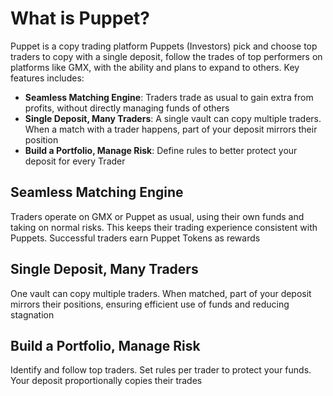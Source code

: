 
# What is Puppet?

Puppet is a copy trading platform Puppets (Investors) pick and choose top traders to copy with a single deposit, follow the trades of top performers on platforms like GMX, with the ability and plans to expand to others. Key features includes:

- **Seamless Matching Engine**: Traders trade as usual to gain extra from profits, without directly managing funds of others
- **Single Deposit, Many Traders**: A single vault can copy multiple traders. When a match with a trader happens, part of your deposit mirrors their position
- **Build a Portfolio, Manage Risk**: Define rules to better protect your deposit for every Trader

## Seamless Matching Engine

Traders operate on GMX or Puppet as usual, using their own funds and taking on normal risks. This keeps their trading experience consistent with Puppets. Successful traders earn Puppet Tokens as rewards

## Single Deposit, Many Traders

One vault can copy multiple traders. When matched, part of your deposit mirrors their positions, ensuring efficient use of funds and reducing stagnation

## Build a Portfolio, Manage Risk

Identify and follow top traders. Set rules per trader to protect your funds. Your deposit proportionally copies their trades
